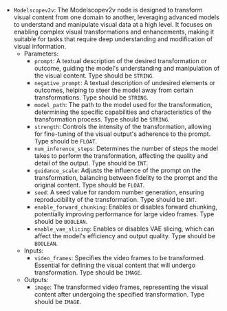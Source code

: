 - `Modelscopev2v`: The Modelscopev2v node is designed to transform visual content from one domain to another, leveraging advanced models to understand and manipulate visual data at a high level. It focuses on enabling complex visual transformations and enhancements, making it suitable for tasks that require deep understanding and modification of visual information.
    - Parameters:
        - `prompt`: A textual description of the desired transformation or outcome, guiding the model's understanding and manipulation of the visual content. Type should be `STRING`.
        - `negative_prompt`: A textual description of undesired elements or outcomes, helping to steer the model away from certain transformations. Type should be `STRING`.
        - `model_path`: The path to the model used for the transformation, determining the specific capabilities and characteristics of the transformation process. Type should be `STRING`.
        - `strength`: Controls the intensity of the transformation, allowing for fine-tuning of the visual output's adherence to the prompt. Type should be `FLOAT`.
        - `num_inference_steps`: Determines the number of steps the model takes to perform the transformation, affecting the quality and detail of the output. Type should be `INT`.
        - `guidance_scale`: Adjusts the influence of the prompt on the transformation, balancing between fidelity to the prompt and the original content. Type should be `FLOAT`.
        - `seed`: A seed value for random number generation, ensuring reproducibility of the transformation. Type should be `INT`.
        - `enable_forward_chunking`: Enables or disables forward chunking, potentially improving performance for large video frames. Type should be `BOOLEAN`.
        - `enable_vae_slicing`: Enables or disables VAE slicing, which can affect the model's efficiency and output quality. Type should be `BOOLEAN`.
    - Inputs:
        - `video_frames`: Specifies the video frames to be transformed. Essential for defining the visual content that will undergo transformation. Type should be `IMAGE`.
    - Outputs:
        - `image`: The transformed video frames, representing the visual content after undergoing the specified transformation. Type should be `IMAGE`.
